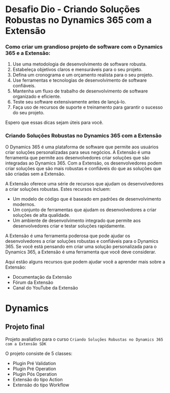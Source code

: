 # Desafio Dio - Criando Soluções Robustas no Dynamics 365 com a Extensão



### Como criar um grandioso projeto de software com o Dynamics 365 e a Extensão:

1. Use uma metodologia de desenvolvimento de software robusta.
2. Estabeleça objetivos claros e mensuráveis para o seu projeto.
3. Defina um cronograma e um orçamento realista para o seu projeto.
4. Use ferramentas e tecnologias de desenvolvimento de software confiáveis.
5. Mantenha um fluxo de trabalho de desenvolvimento de software organizado e eficiente.
6. Teste seu software extensivamente antes de lançá-lo.
7. Faça uso de recursos de suporte e treinamento para garantir o sucesso do seu projeto.

Espero que essas dicas sejam úteis para você.



### Criando Soluções Robustas no Dynamics 365 com a Extensão



O Dynamics 365 é uma plataforma de software que permite aos usuários criar soluções personalizadas para seus negócios. A Extensão é uma ferramenta que permite aos desenvolvedores criar soluções que são integradas ao Dynamics 365. Com a Extensão, os desenvolvedores podem criar soluções que são mais robustas e confiáveis do que as soluções que são criadas sem a Extensão.

A Extensão oferece uma série de recursos que ajudam os desenvolvedores a criar soluções robustas. Estes recursos incluem:

- Um modelo de código que é baseado em padrões de desenvolvimento modernos.
- Um conjunto de ferramentas que ajudam os desenvolvedores a criar soluções de alta qualidade.
- Um ambiente de desenvolvimento integrado que permite aos desenvolvedores criar e testar soluções rapidamente.

A Extensão é uma ferramenta poderosa que pode ajudar os desenvolvedores a criar soluções robustas e confiáveis para o Dynamics 365. Se você está pensando em criar uma solução personalizada para o Dynamics 365, a Extensão é uma ferramenta que você deve considerar.

Aqui estão alguns recursos que podem ajudar você a aprender mais sobre a Extensão:

- Documentação da Extensão
- Fórum da Extensão
- Canal do YouTube da Extensão



# Dynamics

## Projeto final 

Projeto avaliativo para o curso `Criando Soluções Robustas no Dynamics 365 com a Extensão SDK`

O projeto consiste de 5 classes:

*  Plugin Pré Validation
*  Plugin Pré Operation
*  Plugin Pós Operation
*  Extensão do tipo Action
*  Extensão do tipo Workflow
